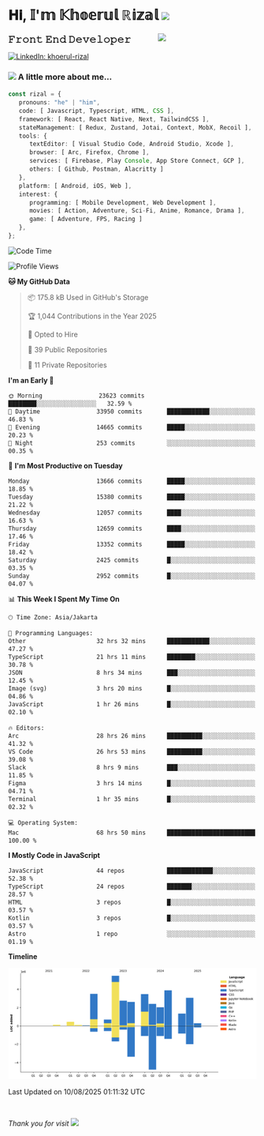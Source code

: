 <h1> 𝐇𝐢, 𝕀'𝕞 𝕂𝕙𝕠𝕖𝕣𝕦𝕝 ℝ𝕚𝕫𝕒𝕝 <img src="https://media.giphy.com/media/mGcNjsfWAjY5AEZNw6/giphy.gif" width="50"></h1>
<img align='right' src="https://media.giphy.com/media/v1.Y2lkPTc5MGI3NjExOWI2ajR2NGJubzBsZHFuaHMwajRrcDNsNXJwOG8yb3F0NjhkNXF4OSZlcD12MV9pbnRlcm5hbF9naWZfYnlfaWQmY3Q9cw/fkZukR450RQ1qnGaq9/giphy.gif" width="200">
<strong style="font-size:20px;">𝙵𝚛𝚘𝚗𝚝 𝙴𝚗𝚍 𝙳𝚎𝚟𝚎𝚕𝚘𝚙𝚎𝚛</strong>
</p></em>

[![LinkedIn: khoerul-rizal](https://img.shields.io/badge/khoerul--rizal-blue?style=flat-square&logo=Linkedin&logoColor=white&link=https://www.linkedin.com/in/khoerul-rizal/)](https://www.linkedin.com/in/khoerul-rizal/)

### <img src="https://media.giphy.com/media/VgCDAzcKvsR6OM0uWg/giphy.gif" width="50"> A little more about me...

```typescript
const rizal = {
   pronouns: "he" | "him",
   code: [ Javascript, Typescript, HTML, CSS ],
   framework: [ React, React Native, Next, TailwindCSS ],
   stateManagement: [ Redux, Zustand, Jotai, Context, MobX, Recoil ],
   tools: {
      textEditor: [ Visual Studio Code, Android Studio, Xcode ],
      browser: [ Arc, Firefox, Chrome ],
      services: [ Firebase, Play Console, App Store Connect, GCP ],
      others: [ Github, Postman, Alacritty ]
   },
   platform: [ Android, iOS, Web ],
   interest: {
      programming: [ Mobile Development, Web Development ],
      movies: [ Action, Adventure, Sci-Fi, Anime, Romance, Drama ],
      game: [ Adventure, FPS, Racing ]
   },
};
```

<!--START_SECTION:waka-->
![Code Time](http://img.shields.io/badge/Code%20Time-3%2C630%20hrs%2050%20mins-blue)

![Profile Views](http://img.shields.io/badge/Profile%20Views-0-blue)

**🐱 My GitHub Data** 

> 📦 175.8 kB Used in GitHub's Storage 
 > 
> 🏆 1,044 Contributions in the Year 2025
 > 
> 💼 Opted to Hire
 > 
> 📜 39 Public Repositories 
 > 
> 🔑 11 Private Repositories 
 > 
**I'm an Early 🐤** 

```text
🌞 Morning                23623 commits       ████████░░░░░░░░░░░░░░░░░   32.59 % 
🌆 Daytime                33950 commits       ████████████░░░░░░░░░░░░░   46.83 % 
🌃 Evening                14665 commits       █████░░░░░░░░░░░░░░░░░░░░   20.23 % 
🌙 Night                  253 commits         ░░░░░░░░░░░░░░░░░░░░░░░░░   00.35 % 
```
📅 **I'm Most Productive on Tuesday** 

```text
Monday                   13666 commits       █████░░░░░░░░░░░░░░░░░░░░   18.85 % 
Tuesday                  15380 commits       █████░░░░░░░░░░░░░░░░░░░░   21.22 % 
Wednesday                12057 commits       ████░░░░░░░░░░░░░░░░░░░░░   16.63 % 
Thursday                 12659 commits       ████░░░░░░░░░░░░░░░░░░░░░   17.46 % 
Friday                   13352 commits       █████░░░░░░░░░░░░░░░░░░░░   18.42 % 
Saturday                 2425 commits        █░░░░░░░░░░░░░░░░░░░░░░░░   03.35 % 
Sunday                   2952 commits        █░░░░░░░░░░░░░░░░░░░░░░░░   04.07 % 
```


📊 **This Week I Spent My Time On** 

```text
🕑︎ Time Zone: Asia/Jakarta

💬 Programming Languages: 
Other                    32 hrs 32 mins      ████████████░░░░░░░░░░░░░   47.27 % 
TypeScript               21 hrs 11 mins      ████████░░░░░░░░░░░░░░░░░   30.78 % 
JSON                     8 hrs 34 mins       ███░░░░░░░░░░░░░░░░░░░░░░   12.45 % 
Image (svg)              3 hrs 20 mins       █░░░░░░░░░░░░░░░░░░░░░░░░   04.86 % 
JavaScript               1 hr 26 mins        █░░░░░░░░░░░░░░░░░░░░░░░░   02.10 % 

🔥 Editors: 
Arc                      28 hrs 26 mins      ██████████░░░░░░░░░░░░░░░   41.32 % 
VS Code                  26 hrs 53 mins      ██████████░░░░░░░░░░░░░░░   39.08 % 
Slack                    8 hrs 9 mins        ███░░░░░░░░░░░░░░░░░░░░░░   11.85 % 
Figma                    3 hrs 14 mins       █░░░░░░░░░░░░░░░░░░░░░░░░   04.71 % 
Terminal                 1 hr 35 mins        █░░░░░░░░░░░░░░░░░░░░░░░░   02.32 % 

💻 Operating System: 
Mac                      68 hrs 50 mins      █████████████████████████   100.00 % 
```

**I Mostly Code in JavaScript** 

```text
JavaScript               44 repos            █████████████░░░░░░░░░░░░   52.38 % 
TypeScript               24 repos            ███████░░░░░░░░░░░░░░░░░░   28.57 % 
HTML                     3 repos             █░░░░░░░░░░░░░░░░░░░░░░░░   03.57 % 
Kotlin                   3 repos             █░░░░░░░░░░░░░░░░░░░░░░░░   03.57 % 
Astro                    1 repo              ░░░░░░░░░░░░░░░░░░░░░░░░░   01.19 % 
```



**Timeline**

![Lines of Code chart](https://raw.githubusercontent.com/khoerulrizal/khoerulrizal/main/assets/bar_graph.png)


 Last Updated on 10/08/2025 01:11:32 UTC
<!--END_SECTION:waka-->
</details>
<br/>

<em>Thank you for visit</em> <img src="https://media.giphy.com/media/v1.Y2lkPTc5MGI3NjExcHdvNm1qZWtjaGw0ZjdwM3Z3NnY2dHlueTVuODBta2FiY20wM2YybSZlcD12MV9pbnRlcm5hbF9naWZfYnlfaWQmY3Q9cw/tV25tpdKqdFa9x81k2/giphy.gif" width="40">
